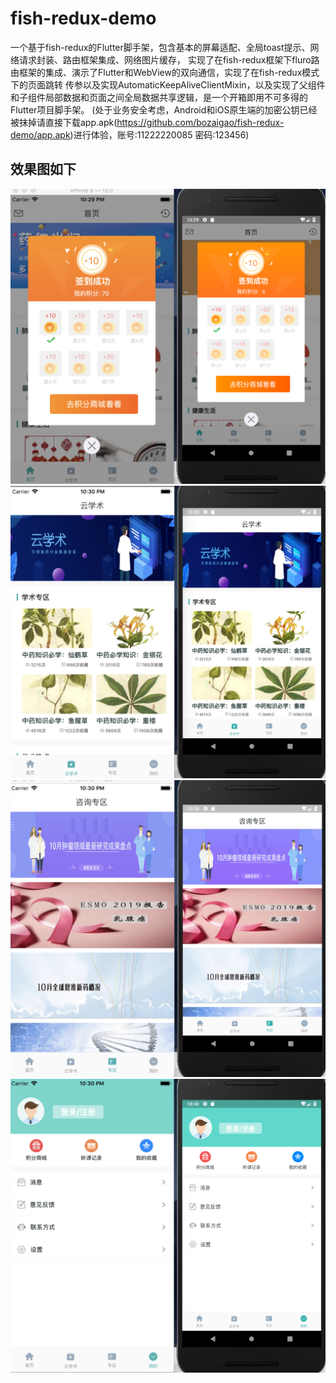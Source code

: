 # fish-redux-demo

一个基于fish-redux的Flutter脚手架，包含基本的屏幕适配、全局toast提示、网络请求封装、路由框架集成、网络图片缓存，
实现了在fish-redux框架下fluro路由框架的集成、演示了Flutter和WebView的双向通信，实现了在fish-redux模式下的页面跳转
传参以及实现AutomaticKeepAliveClientMixin，以及实现了父组件和子组件局部数据和页面之间全局数据共享逻辑，是一个开箱即用不可多得的Flutter项目脚手架。
(处于业务安全考虑，Android和iOS原生端的加密公钥已经被抹掉请直接下载app.apk(https://github.com/bozaigao/fish-redux-demo/app.apk)进行体验，账号:11222220085 密码:123456)

## 效果图如下
![](./flutter_1.png)
![](./flutter_2.png)
![](./flutter_3.png)
![](./flutter_4.png)